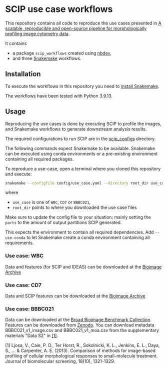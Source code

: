 # SCIP use case workflows

This repository contains all code to reproduce the use cases presented in
[A scalable, reproducible and open-source pipeline for morphologically profiling image cytometry data](https://www.biorxiv.org/content/10.1101/2022.10.24.512549v1).

It contains
- a package `scip_workflows` created using [nbdev](https://nbdev.fast.ai/),
- and three [Snakemake](https://snakemake.readthedocs.io/en/stable/) workflows.

## Installation

To execute the workflows in this repository you need to [install Snakemake](https://snakemake.readthedocs.io/en/stable/getting_started/installation.html).

The workflows have been tested with Python 3.9.13.

## Usage

Reproducing the use cases is done by executing SCIP to profile the images, and Snakemake workflows to generate downstream analysis results.

The required configurations to run SCIP are in the [scip_configs](scip_configs) directory.

The following commands expect Snakemake to be available. Snakemake can be executed using conda environments or a pre-existing environment containing all required packages.

To reproduce a use-case, open a terminal where you cloned this repository and execute:
```bash
snakemake --configfile config/use_case.yaml --directory root_dir use_case
```
where
- `use_case` is one of `WBC`, `CD7` or `BBBC021`,
- `root_dir` points to where you downloaded the use case files

Make sure to update the config file to your situation; mainly setting the `parts` to the amount of output partitions SCIP generated.

This expects the environment to contain all required dependencies. Add `--use-conda` to let
Snakemake create a conda environment containing all requirements.

### Use case: WBC

Data and features (for SCIP and IDEAS) can be downloaded at the [Bioimage Archive](https://www.ebi.ac.uk/biostudies/bioimages/studies/S-BIAD452)

### Use case: CD7

Data and SCIP features can be downloaded at the [Bioimage Archive](https://www.ebi.ac.uk/biostudies/studies/S-BIAD505)

### Use case: BBBC021

Data can be downloaded at the [Broad Bioimage Benchmark Collection](https://bbbc.broadinstitute.org/BBBC021). Features can be downloaded from [Zenodo](https://doi.org/10.5281/zenodo.7276510). You can download metadata BBBC021_v1_image.csv and BBBC021_v1_moa.csv from the supplementary materials "Data S2" in [[1]](https://www.ncbi.nlm.nih.gov/pmc/articles/PMC3884769/).

[1] Ljosa, V., Caie, P. D., Ter Horst, R., Sokolnicki, K. L., Jenkins, E. L., Daya, S., ... & Carpenter, A. E. (2013). Comparison of methods for image-based profiling of cellular morphological responses to small-molecule treatment. Journal of biomolecular screening, 18(10), 1321-1329.

